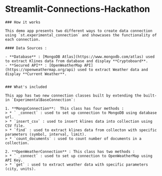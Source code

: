 # Streamlit-Connections-Hackathon


    ### How it works 

    This demo app presents two different ways to create data connection using `st.experimental_connection` and showcases the functionality of each connection.
    
    #### Data Sources :

    - **Database** : [MongoDB Atlas](https://www.mongodb.com/atlas) used to extract Klines data from database and display **Cryptoboard**.
    - **Secured API** : [OpenWeatherMap API](https://openweathermap.org/api) used to extract Weather data and display **Current Weather**.
  
    
    ### What's included

    This app has two new connection classes built by extending the built-in `ExperimentalBaseConnection`:

    1. **MongoConnection**:  This class has four methods :
    > * ` _connect` : used to set up connection to MongoDB using database url.
    > * `insert_csv` : used to insert klines data into collection using CSV file.
    > * `find` : used to extract klines data from collecton with specific parameters (symbol, interval, limit).
    > * `count_documents` : used to count number of documents in a collection.

    2. **OpenWeatherConnection** : This class has two methods :
    > * ` _connect` : used to set up connection to OpenWeatherMap using API Key.
    > * `get` : used to extract weather data with specific parameters (city, units).

  
    
